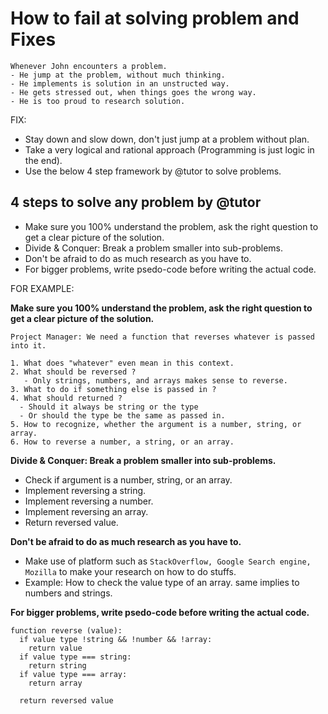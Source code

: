 # How to fail at solving problem and Fixes

```
Whenever John encounters a problem.
- He jump at the problem, without much thinking.
- He implements is solution in an unstructed way.
- He gets stressed out, when things goes the wrong way.
- He is too proud to research solution.
```
FIX:
- Stay down and slow down, don't just jump at a problem without plan.
- Take a very logical and rational approach (Programming is just logic in the end).
- Use the below 4 step framework by @tutor to solve problems.

## 4 steps to solve any problem by @tutor

- Make sure you 100% understand the problem, ask the right question to get a clear picture of the solution.
- Divide & Conquer: Break a problem smaller into sub-problems.
- Don't be afraid to do as much research as you have to.  
- For bigger problems, write psedo-code before writing the actual code.

FOR EXAMPLE:

__Make sure you 100% understand the problem, ask the right question to get a clear picture of the solution.__
```
Project Manager: We need a function that reverses whatever is passed into it.

1. What does "whatever" even mean in this context.
2. What should be reversed ?
   - Only strings, numbers, and arrays makes sense to reverse.
3. What to do if something else is passed in ?
4. What should returned ?
  - Should it always be string or the type
  - Or should the type be the same as passed in.
5. How to recognize, whether the argument is a number, string, or array.
6. How to reverse a number, a string, or an array.
```

__Divide & Conquer: Break a problem smaller into sub-problems.__
- Check if argument is a number, string, or an array.
- Implement reversing a string.
- Implement reversing a number.
- Implement reversing an array.
- Return reversed value.

__Don't be afraid to do as much research as you have to.__
- Make use of platform such as `StackOverflow, Google Search engine, Mozilla` to make your research on how to do stuffs.
- Example: How to check the value type of an array. same implies to numbers and strings.

__For bigger problems, write psedo-code before writing the actual code.__
```
function reverse (value):
  if value type !string && !number && !array:
    return value
  if value type === string:
    return string
  if value type === array:
    return array

  return reversed value
```
